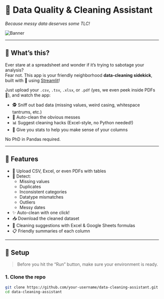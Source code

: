 # 🧼 Data Quality & Cleaning Assistant

*Because messy data deserves some TLC!*

![Banner](https://media.giphy.com/media/3o6ZsYi2HX9vPIMOsE/giphy.gif)

---

## 🚀 What’s this?

Ever stare at a spreadsheet and wonder if it’s trying to sabotage your analysis?  
Fear not. This app is your friendly neighborhood **data-cleaning sidekick**, built with 💖 using [Streamlit](https://streamlit.io/)!

Just upload your `.csv`, `.tsv`, `.xlsx`, or `.pdf` (yes, we even peek inside PDFs 📄), and watch the app:
- 🕵️ Sniff out bad data (missing values, weird casing, whitespace tantrums, etc.)
- 🤖 Auto-clean the obvious messes
- 📊 Suggest cleaning hacks (Excel-style, no Python needed!)
- 🧪 Give you stats to help you make sense of your columns

No PhD in Pandas required.

---

## 🧰 Features

- 📂 Upload CSV, Excel, or even PDFs with tables
- 🧠 Detect:
  - Missing values
  - Duplicates
  - Inconsistent categories
  - Datatype mismatches
  - Outliers
  - Messy dates
- ✨ Auto-clean with one click!
- 📥 Download the cleaned dataset
- 🧽 Cleaning suggestions with Excel & Google Sheets formulas
- 📋 Friendly summaries of each column

---

## 🔧 Setup

> Before you hit the “Run” button, make sure your environment is ready.

### 1. Clone the repo

```bash
git clone https://github.com/your-username/data-cleaning-assistant.git
cd data-cleaning-assistant
